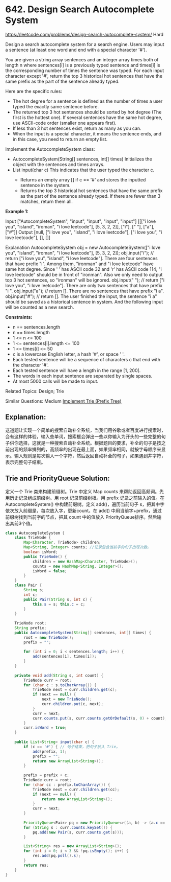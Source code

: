 # 642. Design Search Autocomplete System
<https://leetcode.com/problems/design-search-autocomplete-system/>
Hard 

Design a search autocomplete system for a search engine. Users may input a sentence (at least one word and end with a special character '#').

You are given a string array sentences and an integer array times both of length n where sentences[i] is a previously typed sentence and times[i] is the corresponding number of times the sentence was typed. For each input character except '#', return the top 3 historical hot sentences that have the same prefix as the part of the sentence already typed.

Here are the specific rules:

* The hot degree for a sentence is defined as the number of times a user typed the exactly same sentence before.
* The returned top 3 hot sentences should be sorted by hot degree (The first is the hottest one). If several sentences have the same hot degree, use ASCII-code order (smaller one appears first).
* If less than 3 hot sentences exist, return as many as you can.
* When the input is a special character, it means the sentence ends, and in this case, you need to return an empty list.

Implement the AutocompleteSystem class:

* AutocompleteSystem(String[] sentences, int[] times) Initializes the object with the sentences and times arrays.
* List<String> input(char c) This indicates that the user typed the character c.
  * Returns an empty array [] if c == '#' and stores the inputted sentence in the system.
  * Returns the top 3 historical hot sentences that have the same prefix as the part of the sentence already typed. If there are fewer than 3 matches, return them all.
 

**Example 1:**

Input
["AutocompleteSystem", "input", "input", "input", "input"]
[[["i love you", "island", "iroman", "i love leetcode"], [5, 3, 2, 2]], ["i"], [" "], ["a"], ["#"]]
Output
[null, ["i love you", "island", "i love leetcode"], ["i love you", "i love leetcode"], [], []]

Explanation
AutocompleteSystem obj = new AutocompleteSystem(["i love you", "island", "iroman", "i love leetcode"], [5, 3, 2, 2]);
obj.input("i"); // return ["i love you", "island", "i love leetcode"]. There are four sentences that have prefix "i". Among them, "ironman" and "i love leetcode" have same hot degree. Since ' ' has ASCII code 32 and 'r' has ASCII code 114, "i love leetcode" should be in front of "ironman". Also we only need to output top 3 hot sentences, so "ironman" will be ignored.
obj.input(" "); // return ["i love you", "i love leetcode"]. There are only two sentences that have prefix "i ".
obj.input("a"); // return []. There are no sentences that have prefix "i a".
obj.input("#"); // return []. The user finished the input, the sentence "i a" should be saved as a historical sentence in system. And the following input will be counted as a new search.
 

**Constraints:**

* n == sentences.length
* n == times.length
* 1 <= n <= 100
* 1 <= sentences[i].length <= 100
* 1 <= times[i] <= 50
* c is a lowercase English letter, a hash '#', or space ' '.
* Each tested sentence will be a sequence of characters c that end with the character '#'.
* Each tested sentence will have a length in the range [1, 200].
* The words in each input sentence are separated by single spaces.
* At most 5000 calls will be made to input.


Related Topics: Design; Trie

Similar Questions: 
Medium [Implement Trie (Prefix Tree)](https://leetcode.com/problems/implement-trie-prefix-tree/)

## Explanation: 
这道题让实现一个简单的搜索自动补全系统，当我们用谷歌或者百度进行搜索时，会有这样的体验，输入些单词，搜索框会弹出一些以你输入为开头的一些完整的句子供你选择，这就是一种搜索自动补全系统。根据题目的要求，补全的句子是按之前出现的频率排列的，高频率的出现在最上面，如果频率相同，就按字母顺序来显示。输入规则是每次输入一个字符，然后返回自动补全的句子，如果遇到井字符，表示完整句子结束。


## Trie and PriorityQueue Solution: 
定义一个 Trie 类来构建前缀树。Trie 中定义 Map counts 来帮助返回高频词。先用历史记录组成前缀树。用 root 记录前缀树根。用 prefix 记录之前输入的值。在 AutocompleteSystem() 中构建前缀树。定义 add()，遍历当前句子 s，把其中字依次放入前缀是，每次放入字，更新count。在 add() 中用当前字+prefix，通过前缀树找到当前字的节点，把其 count 中的值放入 PriorityQueue排序。然后输出其前3个值。


```java
class AutocompleteSystem {
    class TrieNode {
        Map<Character, TrieNode> children;
        Map<String, Integer> counts; //记录包含当前字的句子出现次数。
        boolean isWord;
        public TrieNode() {
            children = new HashMap<Character, TrieNode>();
            counts = new HashMap<String, Integer>();
            isWord = false;
        }
    }
    class Pair {
        String s;
        int c;
        public Pair(String s, int c) {
            this.s = s; this.c = c;
        }
    }
    
    TrieNode root;
    String prefix;
    public AutocompleteSystem(String[] sentences, int[] times) {
        root = new TrieNode();
        prefix = "";
        
        for (int i = 0; i < sentences.length; i++) {
            add(sentences[i], times[i]);
        }
    }
    
    private void add(String s, int count) {
        TrieNode curr = root;
        for (char c : s.toCharArray()) {
            TrieNode next = curr.children.get(c);
            if (next == null) {
                next = new TrieNode();
                curr.children.put(c, next);
            }
            curr = next;
            curr.counts.put(s, curr.counts.getOrDefault(s, 0) + count);
        }
        curr.isWord = true;
    }
    
    public List<String> input(char c) {
        if (c == '#') { // 句子结束，把句子放入 Trie。
            add(prefix, 1);
            prefix = "";
            return new ArrayList<String>();
        }
        
        prefix = prefix + c;
        TrieNode curr = root;
        for (char cc : prefix.toCharArray()) {
            TrieNode next = curr.children.get(cc);
            if (next == null) {
                return new ArrayList<String>();
            }
            curr = next;
        }
        
        PriorityQueue<Pair> pq = new PriorityQueue<>((a, b) -> (a.c == b.c ? a.s.compareTo(b.s) : b.c - a.c));
        for (String s : curr.counts.keySet()) {
            pq.add(new Pair(s, curr.counts.get(s)));
        }

        List<String> res = new ArrayList<String>();
        for (int i = 0; i < 3 && !pq.isEmpty(); i++) {
            res.add(pq.poll().s);
        }
        return res;
    }
}
```